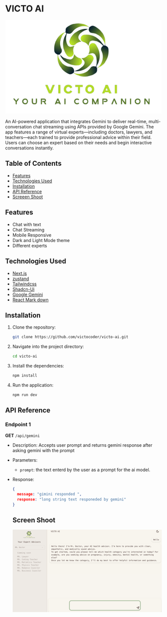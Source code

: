 # VICTO AI

![Project Logo](./public/logo.png)

An AI-powered application that integrates Gemini to deliver real-time, multi-conversation chat streaming using APIs provided by Google Gemini. The app features a range of virtual experts—including doctors, lawyers, and teachers—each trained to provide professional advice within their field. Users can choose an expert based on their needs and begin interactive conversations instantly.

## Table of Contents

- [Features](#features)
- [Technologies Used](#technologies-used)
- [Installation](#installation)
- [API Reference](#api-reference)
- [Screeen Shoot](#api-reference)

## Features

- Chat with text
- Chat Streaming
- Mobile Responsive
- Dark and Light Mode theme
- Different experts 

## Technologies Used

- [Next.js](https://nextjs.org/)
- [zustand](https://zustand.docs.pmnd.rs/getting-started/introduction)
- [Tailwindcss](https://tailwindcss.com/)
- [Shadcn-Ui](https://ui.shadcn.com/)
- [Google Gemini ](https://ai.google.dev/gemini-api/docs/text-generation)
- [React Mark down](https://www.npmjs.com/package/react-markdown)


## Installation

1. Clone the repository:
   ```bash
   git clone https://github.com/victocoder/victo-ai.git
   ```
2. Navigate into the project directory:
   ```bash
   cd victo-ai
   ```
3. Install the dependencies:
   ```bash
   npm install
   ```
4. Run the application:
   ```bash
   npm run dev
   ```

## API Reference

### Endpoint 1

**GET** `/api/gemini`

- Description: Accepts user prompt and returns gemini response after asking gemini with the prompt
- Parameters: 
  - `prompt`: the text enterd by the user as a prompt for the ai model.
- Response: 
  ```json
  {
    message: "gimini responded ",
    response: "long string text responeded by gemini"
  }
  ```

  ## Screen Shoot

  ![Screenshot 1](./public/screenshoot/screenshoot1.png)